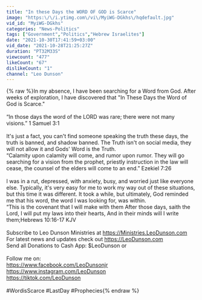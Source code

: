 ```yaml
---
title: "In these Days the WORD OF GOD is Scarce"
image: "https:\/\/i.ytimg.com\/vi\/MyiWG-DGkhs\/hqdefault.jpg"
vid_id: "MyiWG-DGkhs"
categories: "News-Politics"
tags: ["Government","Politics","Hebrew Israelites"]
date: "2021-10-30T17:41:59+03:00"
vid_date: "2021-10-28T21:25:27Z"
duration: "PT32M33S"
viewcount: "477"
likeCount: "67"
dislikeCount: "1"
channel: "Leo Dunson"
---
```

{% raw %}In my absence, I have been searching for a Word from God. After weeks of exploration, I have discovered that &quot;In These Days the Word of God is Scarce.&quot;<br /><br />“In those days the word of the LORD was rare; there were not many visions.” 1 Samuel 3:1<br /><br />It's just a fact, you can't find someone speaking the truth these days, the truth is banned, and shadow banned. The Truth isn't on social media, they will not allow it and Gods' Word is the Truth.<br />“Calamity upon calamity will come, and rumor upon rumor. They will go searching for a vision from the prophet, priestly instruction in the law will cease, the counsel of the elders will come to an end.” Ezekiel 7:26<br /><br />I was in a rut, depressed, with anxiety, busy, and worried just like everyone else. Typically, it's very easy for me to work my way out of these situations, but this time it was different. It took a while, but ultimately, God reminded me that his word, the word I was looking for, was within.<br />“This is the covenant that I will make with them After those days, saith the Lord, I will put my laws into their hearts, And in their minds will I write them;‭‭Hebrews‬ ‭10:16-17‬ ‭KJV‬‬<br /><br />Subscribe to Leo Dunson Ministries at <a rel="nofollow" target="blank" href="https://Ministries.LeoDunson.com">https://Ministries.LeoDunson.com</a> <br />For latest news and updates check out <a rel="nofollow" target="blank" href="https://LeoDunson.com">https://LeoDunson.com</a> <br />Send all Donations to Cash App: $LeoDunson or <br /><br />Follow me on: <br /><a rel="nofollow" target="blank" href="https://www.facebook.com/LeoDunsonjr">https://www.facebook.com/LeoDunsonjr</a><br /><a rel="nofollow" target="blank" href="https://www.instagram.com/LeoDunson">https://www.instagram.com/LeoDunson</a><br /><a rel="nofollow" target="blank" href="https://tiktok.com/LeoDunson">https://tiktok.com/LeoDunson</a><br /><br />#WordisScarce #LastDay #Prophecies{% endraw %}
